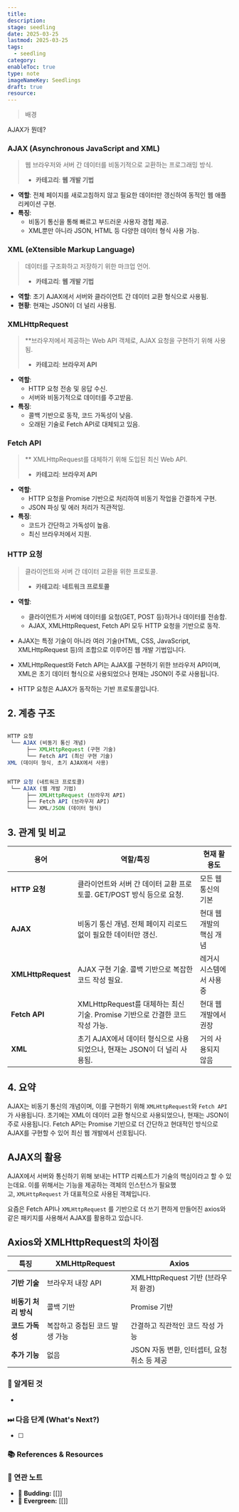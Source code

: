 ```yaml
---
title:
description:
stage: seedling
date: 2025-03-25
lastmod: 2025-03-25
tags:
  - seedling
category:
enableToc: true
type: note
imageNameKey: Seedlings
draft: true
resource:
---
```


> 배경

AJAX가 뭔데?

### **AJAX (Asynchronous JavaScript and XML)**
>  웹 브라우저와 서버 간 데이터를 비동기적으로 교환하는 프로그래밍 방식.
>  - **카테고리**: **웹 개발 기법**
- **역할**: 전체 페이지를 새로고침하지 않고 필요한 데이터만 갱신하여 동적인 웹 애플리케이션 구현.
- **특징**:
    - 비동기 통신을 통해 빠르고 부드러운 사용자 경험 제공.
    - XML뿐만 아니라 JSON, HTML 등 다양한 데이터 형식 사용 가능.
        

### **XML (eXtensible Markup Language)**
>  데이터를 구조화하고 저장하기 위한 마크업 언어.
>  - **카테고리**: **웹 개발 기법**
- **역할**: 초기 AJAX에서 서버와 클라이언트 간 데이터 교환 형식으로 사용됨.
- **현황**: 현재는 JSON이 더 널리 사용됨.
    

### **XMLHttpRequest**
> **브라우저에서 제공하는 Web API 객체로, AJAX 요청을 구현하기 위해 사용됨.
> - **카테고리**: **브라우저 API**
- **역할**:
    - HTTP 요청 전송 및 응답 수신.
    - 서버와 비동기적으로 데이터를 주고받음.
- **특징**:
    - 콜백 기반으로 동작, 코드 가독성이 낮음.
    - 오래된 기술로 Fetch API로 대체되고 있음.
        

### **Fetch API**
> ** XMLHttpRequest를 대체하기 위해 도입된 최신 Web API.
> - **카테고리**: **브라우저 API**
    
- **역할**:
    - HTTP 요청을 Promise 기반으로 처리하여 비동기 작업을 간결하게 구현.
    - JSON 파싱 및 에러 처리가 직관적임.
- **특징**:
    - 코드가 간단하고 가독성이 높음.
    - 최신 브라우저에서 지원.
        

### **HTTP 요청**
>  클라이언트와 서버 간 데이터 교환을 위한 프로토콜.
>  - **카테고리**: **네트워크 프로토콜**
- **역할**:
    - 클라이언트가 서버에 데이터를 요청(GET, POST 등)하거나 데이터를 전송함.
    - AJAX, XMLHttpRequest, Fetch API 모두 HTTP 요청을 기반으로 동작.


- AJAX는 특정 기술이 아니라 여러 기술(HTML, CSS, JavaScript, XMLHttpRequest 등)의 조합으로 이루어진 웹 개발 기법입니다.
    
- XMLHttpRequest와 Fetch API는 AJAX를 구현하기 위한 브라우저 API이며, XML은 초기 데이터 형식으로 사용되었으나 현재는 JSON이 주로 사용됩니다.
    
- HTTP 요청은 AJAX가 동작하는 기반 프로토콜입니다.

## **2. 계층 구조**

```js

HTTP 요청
 └── AJAX (비동기 통신 개념)
      ├── XMLHttpRequest (구현 기술)
      └── Fetch API (최신 구현 기술)
XML (데이터 형식, 초기 AJAX에서 사용)


HTTP 요청 (네트워크 프로토콜)
 └── AJAX (웹 개발 기법)
      ├── XMLHttpRequest (브라우저 API)
      ├── Fetch API (브라우저 API)
      └── XML/JSON (데이터 형식)


```
## **3. 관계 및 비교**

|용어|역할/특징|현재 활용도|
|---|---|---|
|**HTTP 요청**|클라이언트와 서버 간 데이터 교환 프로토콜. GET/POST 방식 등으로 요청.|모든 웹 통신의 기본|
|**AJAX**|비동기 통신 개념. 전체 페이지 리로드 없이 필요한 데이터만 갱신.|현대 웹 개발의 핵심 개념|
|**XMLHttpRequest**|AJAX 구현 기술. 콜백 기반으로 복잡한 코드 작성 필요.|레거시 시스템에서 사용 중|
|**Fetch API**|XMLHttpRequest를 대체하는 최신 기술. Promise 기반으로 간결한 코드 작성 가능.|현대 웹 개발에서 권장|
|**XML**|초기 AJAX에서 데이터 형식으로 사용되었으나, 현재는 JSON이 더 널리 사용됨.|거의 사용되지 않음|





## **4. 요약**

AJAX는 비동기 통신의 개념이며, 이를 구현하기 위해 `XMLHttpRequest`와 `Fetch API`가 사용됩니다. 초기에는 XML이 데이터 교환 형식으로 사용되었으나, 현재는 JSON이 주로 사용됩니다. Fetch API는 Promise 기반으로 더 간단하고 현대적인 방식으로 AJAX를 구현할 수 있어 최신 웹 개발에서 선호됩니다.


## AJAX의 활용

AJAX에서 서버와 통신하기 위해 보내는 HTTP 리퀘스트가 기술의 핵심이라고 할 수 있는데요. 이를 위해서는 기능을 제공하는 객체의 인스턴스가 필요했고, `XMLHttpRequest` 가 대표적으로 사용된 객체입니다.

요즘은 Fetch API나 `XMLHttpRequest` 를 기반으로 더 쓰기 편하게 만들어진 axios와 같은 패키지를 사용해서 AJAX를 활용하고 있습니다.

## **Axios와 XMLHttpRequest의 차이점**

|특징|**XMLHttpRequest**|**Axios**|
|---|---|---|
|**기반 기술**|브라우저 내장 API|XMLHttpRequest 기반 (브라우저 환경)|
|**비동기 처리 방식**|콜백 기반|Promise 기반|
|**코드 가독성**|복잡하고 중첩된 코드 발생 가능|간결하고 직관적인 코드 작성 가능|
|**추가 기능**|없음|JSON 자동 변환, 인터셉터, 요청 취소 등 제공|






### 🚩 알게된 것

-

### ⏭ 다음 단계 (What's Next?)

- [ ]

### 📚 References & Resources

### 📝 연관 노트

- 🌿 **Budding:** [[]]
- 🌳 **Evergreen:** [[]]
